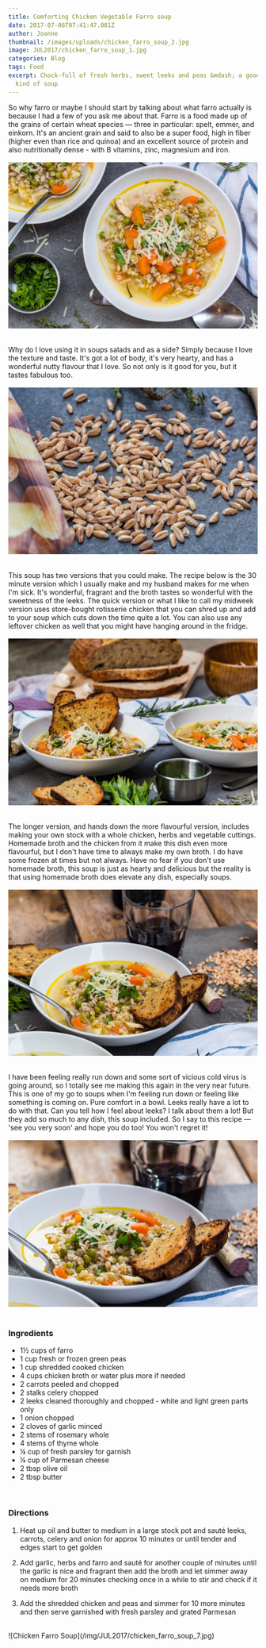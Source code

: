 ```yaml
---
title: Comforting Chicken Vegetable Farro soup
date: 2017-07-06T07:41:47.081Z
author: Joanne
thumbnail: /images/uploads/chicken_farro_soup_2.jpg
image: JUL2017/chicken_farro_soup_1.jpg
categories: Blog
tags: Food
excerpt: Chock-full of fresh herbs, sweet leeks and peas &mdash; a good-for-the-soul
  kind of soup
---
```


So why farro or maybe I should start by talking about what farro actually is because I had a few of you ask me about that.  Farro is a food made up of the grains of certain wheat species &mdash; three in particular: spelt, emmer, and einkorn. It's an ancient grain and said to also be a super food, high in fiber (higher even than rice and quinoa) and an excellent source of protein and also nutritionally dense - with B vitamins, zinc, magnesium and iron.  
<br>
![Chicken Farro Soup](/img/JUL2017/chicken_farro_soup_2.jpg)  
<br>

Why do I love using it in soups salads and as a side? Simply because I love the texture and taste. It's got a lot of body, it's very hearty, and has a wonderful nutty flavour that I love. So not only is it good for you, but it tastes fabulous too.  
<br>
![Chicken Farro Soup](/img/JUL2017/chicken_farro_soup_3.jpg)  
<br>

This soup has two versions that you could make. The recipe below is the 30 minute version which I usually make and my husband makes for me when I'm sick. It's wonderful, fragrant and the broth tastes so wonderful with the sweetness of the leeks. The quick version or what I like to call my midweek version uses store-bought rotisserie chicken that you can shred up and add to your soup which cuts down the time quite a lot.  You can also use any leftover chicken as well that you might have hanging around in the fridge.  
<br>
![Chicken Farro Soup](/img/JUL2017/chicken_farro_soup_4.jpg)  
<br>

The longer version, and hands down the more flavourful version, includes making your own stock with a whole chicken, herbs and vegetable cuttings. Homemade broth and the chicken from it make this dish even more flavourful, but I don't have time to always make my own broth. I do have some frozen at times but not always.  Have no fear if you don't use homemade broth, this soup is just as hearty and delicious but the reality is that using homemade broth does elevate any dish, especially soups.  
<br>
![Chicken Farro Soup](/img/JUL2017/chicken_farro_soup_5.jpg)  
<br>

I have been feeling really run down and some sort of vicious cold virus is going around, so I totally see me making this again in the very near future. This is one of my go to soups when I'm feeling run down or feeling like something is coming on. Pure comfort in a bowl. Leeks really have a lot to do with that.  Can you tell how I feel about leeks? I talk about them a lot! But they add so much to any dish, this soup included. So I say to this recipe &mdash; 'see you very soon' and hope you do too! You won't regret it!  
<br>
![Chicken Farro Soup](/img/JUL2017/chicken_farro_soup_6.jpg)  
<br>

### Ingredients

* 1&frac12; cups of farro
* 1 cup fresh or frozen green peas
* 1 cup shredded cooked chicken
* 4 cups chicken broth or water plus more if needed
* 2 carrots peeled and chopped
* 2 stalks celery chopped
* 2 leeks cleaned thoroughly and chopped - white and light green parts only
* 1 onion chopped
* 2 cloves of garlic minced
* 2 stems of rosemary whole
* 4 stems of thyme whole
* &frac14; cup of fresh parsley for garnish
* &frac14; cup of Parmesan cheese
* 2 tbsp olive oil
* 2 tbsp butter  
<br>

### Directions

1. Heat up oil and butter to medium in a large stock pot and sauté leeks, carrots, celery and onion for approx 10 minutes or until tender and edges start to get golden

1. Add garlic, herbs and farro and sauté for another couple of minutes until the garlic is nice and fragrant then add the broth and let simmer away on medium for 20 minutes checking once in a while to stir and check if it needs more broth  

1. Add the shredded chicken and peas and simmer for 10 more minutes and then serve garnished with fresh parsley and grated Parmesan

<br>
![Chicken Farro Soup](/img/JUL2017/chicken_farro_soup_7.jpg)  
<br>
